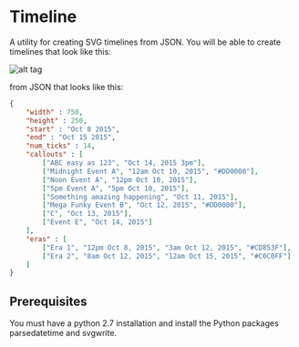 # Timeline
A utility for creating SVG timelines from JSON.  You will be able to create timelines that look like this:

![alt tag](https://raw.github.com/jasonreisman/Timeline/master/examples/simple_timeline.png)

from JSON that looks like this:

```JSON
{
	"width" : 750,
	"height" : 250,
	"start" : "Oct 8 2015",
	"end" : "Oct 15 2015",	
	"num_ticks" : 14,
	"callouts" : [
		["ABC easy as 123", "Oct 14, 2015 3pm"],		
		["Midnight Event A", "12am Oct 10, 2015", "#DD0000"],
		["Noon Event A", "12pm Oct 10, 2015"],		
		["5pm Event A", "5pm Oct 10, 2015"],				
		["Something amazing happening", "Oct 11, 2015"],
		["Mega Funky Event B", "Oct 12, 2015", "#DD0000"],
		["C", "Oct 13, 2015"],
		["Event E", "Oct 14, 2015"]
	],
	"eras" : [
		["Era 1", "12pm Oct 8, 2015", "3am Oct 12, 2015", "#CD853F"],
		["Era 2", "8am Oct 12, 2015", "12am Oct 15, 2015", "#C0C0FF"]
	]
}
```

## Prerequisites
You must have a python 2.7 installation and install the Python packages parsedatetime and svgwrite.
